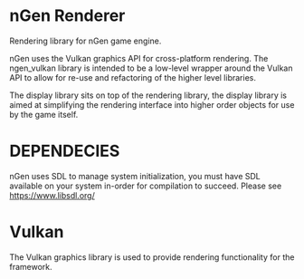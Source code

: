 nGen Renderer
=============
Rendering library for nGen game engine.

nGen uses the Vulkan graphics API for cross-platform rendering. The ngen_vulkan library is intended
to be a low-level wrapper around the Vulkan API to allow for re-use and refactoring of the higher
level libraries.

The display library sits on top of the rendering library, the display library is aimed at simplifying
the rendering interface into higher order objects for use by the game itself.

DEPENDECIES
===========
nGen uses SDL to manage system initialization, you must have SDL available on your system in-order for
compilation to succeed. Please see https://www.libsdl.org/

Vulkan
======
The Vulkan graphics library is used to provide rendering functionality for the framework.
